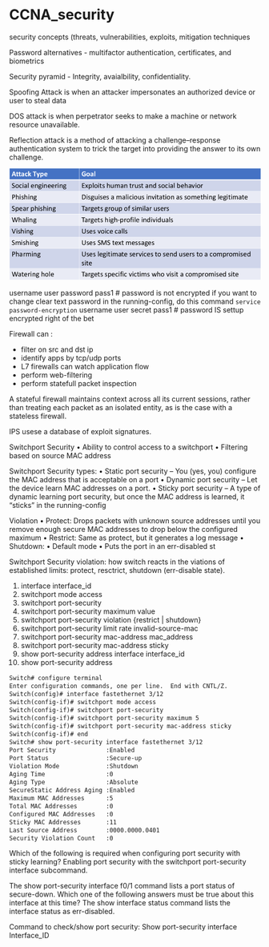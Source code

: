 # CCNA_security
security concepts (threats, vulnerabilities, exploits, mitigation techniques

Password alternatives - multifactor authentication, certificates, and biometrics

Security pyramid - Integrity, avaialbility, confidentiality.

Spoofing Attack is when an attacker impersonates an authorized device or user to steal data

DOS attack is when perpetrator seeks to make a machine or network resource unavailable.

Reflection attack is a method of attacking a challenge–response authentication system  to trick the target into providing the answer to its own challenge.

![](vx_images/301620600816911.png)


username user password pass1  # password is not encrypted
if you want to change clear text password in the running-config, do this command
`service password-encryption`
username user secret pass1        # password IS settup encrypted right of the bet

Firewall can :
- filter on src and dst ip
- identify apps by tcp/udp ports
- L7 firewalls can watch application flow
- perform web-filtering
- perform statefull packet inspection

A stateful firewall maintains context across all its current sessions, rather than treating each packet as an isolated entity, as is the case with a stateless firewall. 

IPS usese a database of exploit signatures.

Switchport Security
• Ability to control access to a switchport
• Filtering based on source MAC address

Switchport Security types: 
• Static port security – You (yes, you) configure the MAC address that is acceptable on a port
• Dynamic port security – Let the device learn MAC addresses on a port. 
• Sticky port security – A type of dynamic learning port security, but once the MAC address is learned, it “sticks” in the running-config

Violation 
• Protect:  Drops packets with unknown source addresses until you remove enough secure MAC addresses to drop below the configured maximum
• Restrict: Same as protect, but it generates a log message
• Shutdown: • Default mode • Puts the port in an err-disabled st

Switchport Security violation: how switch reacts in the viations of established limits: protect, resctrict, shutdown (err-disable state).

1. interface interface_id
2. switchport mode access
3. switchport port-security
4. switchport port-security maximum value
5. switchport port-security violation {restrict | shutdown} 
6. switchport port-security limit rate invalid-source-mac
7. switchport port-security mac-address mac_address 
8. switchport port-security mac-address sticky
9. show port-security address  interface interface_id 
10. show port-security address

```
Switch# configure terminal
Enter configuration commands, one per line.  End with CNTL/Z.
Switch(config)# interface fastethernet 3/12
Switch(config-if)# switchport mode access
Switch(config-if)# switchport port-security
Switch(config-if)# switchport port-security maximum 5
Switch(config-if)# switchport port-security mac-address sticky
Switch(config-if)# end
Switch# show port-security interface fastethernet 3/12
Port Security              :Enabled
Port Status                :Secure-up
Violation Mode             :Shutdown
Aging Time                 :0
Aging Type                 :Absolute
SecureStatic Address Aging :Enabled
Maximum MAC Addresses      :5
Total MAC Addresses        :0
Configured MAC Addresses   :0
Sticky MAC Addresses       :11
Last Source Address        :0000.0000.0401
Security Violation Count   :0
```

Which of the following is required when configuring port security with sticky learning?
Enabling port security with the switchport port-security interface subcommand.

The show port-security interface f0/1 command lists a port status of secure-down. Which one of the following answers must be true about this interface at this time?
The show interface status command lists the interface status as err-disabled.

Command to check/show port security:
Show port-security interface Interface_ID